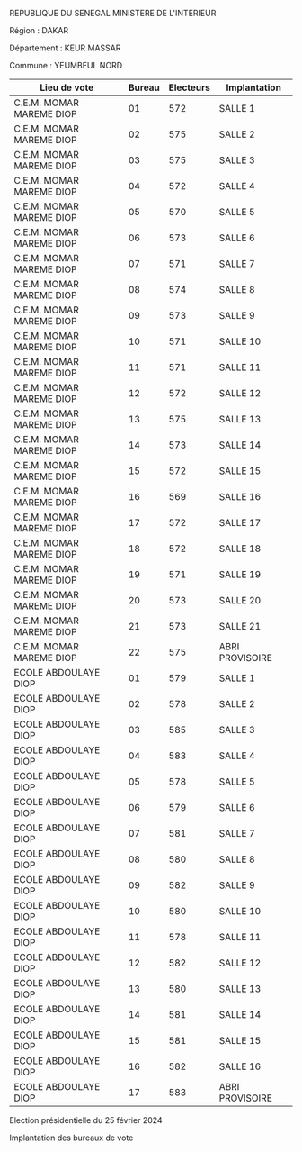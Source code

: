 REPUBLIQUE DU SENEGAL MINISTERE DE L'INTERIEUR

Région : DAKAR

Département : KEUR MASSAR

Commune : YEUMBEUL NORD

| Lieu de vote | Bureau | Electeurs | Implantation |
| - | - | - | - |
| C.E.M. MOMAR MAREME DIOP | 01 | 572 | SALLE 1 |
| C.E.M. MOMAR MAREME DIOP | 02 | 575 | SALLE 2 |
| C.E.M. MOMAR MAREME DIOP | 03 | 575 | SALLE 3 |
| C.E.M. MOMAR MAREME DIOP | 04 | 572 | SALLE 4 |
| C.E.M. MOMAR MAREME DIOP | 05 | 570 | SALLE 5 |
| C.E.M. MOMAR MAREME DIOP | 06 | 573 | SALLE 6 |
| C.E.M. MOMAR MAREME DIOP | 07 | 571 | SALLE 7 |
| C.E.M. MOMAR MAREME DIOP | 08 | 574 | SALLE 8 |
| C.E.M. MOMAR MAREME DIOP | 09 | 573 | SALLE 9 |
| C.E.M. MOMAR MAREME DIOP | 10 | 571 | SALLE 10 |
| C.E.M. MOMAR MAREME DIOP | 11 | 571 | SALLE 11 |
| C.E.M. MOMAR MAREME DIOP | 12 | 572 | SALLE 12 |
| C.E.M. MOMAR MAREME DIOP | 13 | 575 | SALLE 13 |
| C.E.M. MOMAR MAREME DIOP | 14 | 573 | SALLE 14 |
| C.E.M. MOMAR MAREME DIOP | 15 | 572 | SALLE 15 |
| C.E.M. MOMAR MAREME DIOP | 16 | 569 | SALLE 16 |
| C.E.M. MOMAR MAREME DIOP | 17 | 572 | SALLE 17 |
| C.E.M. MOMAR MAREME DIOP | 18 | 572 | SALLE 18 |
| C.E.M. MOMAR MAREME DIOP | 19 | 571 | SALLE 19 |
| C.E.M. MOMAR MAREME DIOP | 20 | 573 | SALLE 20 |
| C.E.M. MOMAR MAREME DIOP | 21 | 573 | SALLE 21 |
| C.E.M. MOMAR MAREME DIOP | 22 | 575 | ABRI PROVISOIRE |
| ECOLE ABDOULAYE DIOP | 01 | 579 | SALLE 1 |
| ECOLE ABDOULAYE DIOP | 02 | 578 | SALLE 2 |
| ECOLE ABDOULAYE DIOP | 03 | 585 | SALLE 3 |
| ECOLE ABDOULAYE DIOP | 04 | 583 | SALLE 4 |
| ECOLE ABDOULAYE DIOP | 05 | 578 | SALLE 5 |
| ECOLE ABDOULAYE DIOP | 06 | 579 | SALLE 6 |
| ECOLE ABDOULAYE DIOP | 07 | 581 | SALLE 7 |
| ECOLE ABDOULAYE DIOP | 08 | 580 | SALLE 8 |
| ECOLE ABDOULAYE DIOP | 09 | 582 | SALLE 9 |
| ECOLE ABDOULAYE DIOP | 10 | 580 | SALLE 10 |
| ECOLE ABDOULAYE DIOP | 11 | 578 | SALLE 11 |
| ECOLE ABDOULAYE DIOP | 12 | 582 | SALLE 12 |
| ECOLE ABDOULAYE DIOP | 13 | 580 | SALLE 13 |
| ECOLE ABDOULAYE DIOP | 14 | 581 | SALLE 14 |
| ECOLE ABDOULAYE DIOP | 15 | 581 | SALLE 15 |
| ECOLE ABDOULAYE DIOP | 16 | 582 | SALLE 16 |
| ECOLE ABDOULAYE DIOP | 17 | 583 | ABRI PROVISOIRE |

<!-- PageNumber="10/15" -->

Election présidentielle du 25 février 2024

Implantation des bureaux de vote

